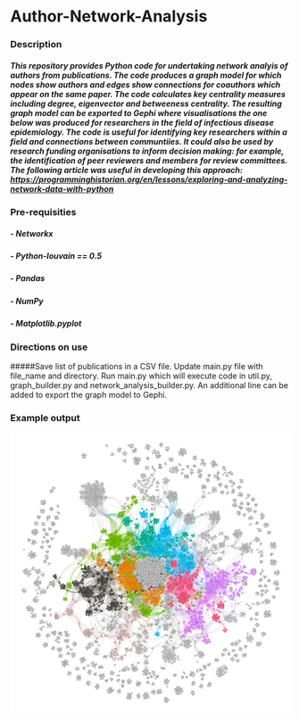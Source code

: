 # Author-Network-Analysis

### Description

##### This repository provides Python code for undertaking network analyis of authors from publications. The code produces a graph model for which nodes show authors and edges show connections for coauthors which appear on the same paper. The code calculates key centrality measures including degree, eigenvector and betweeness centrality. The resulting graph model can be exported to Gephi where visualisations  the one below was produced for researchers in the field of infectious disease epidemiology. The code is useful for identifying key researchers within a field and connections between communtiies. It could also be used by research funding organisations to inform decision making: for example, the identification of peer reviewers and members for review committees. The following article was useful in developing this approach: https://programminghistorian.org/en/lessons/exploring-and-analyzing-network-data-with-python 

### Pre-requisities

##### - Networkx
##### - Python-louvain == 0.5
##### - Pandas
##### - NumPy
##### - Matplotlib.pyplot

### Directions on use

#####Save list of publications in a CSV file. Update main.py file with file_name and directory. Run main.py which will execute code in util.py, graph_builder.py and network_analysis_builder.py. An additional line can be added to export the graph model to Gephi. 

### Example output

![Alt text](./network_analysis.png?raw=true "Author Network Analysis")
